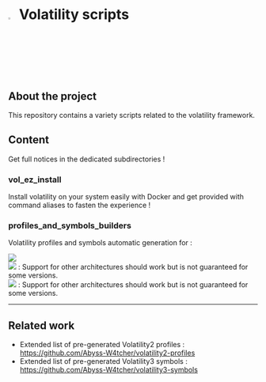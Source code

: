 # <img src="https://cdn-icons-png.flaticon.com/128/5088/5088992.png" width="3%" height="3%"> Volatility scripts

## About the project 

This repository contains a variety scripts related to the volatility framework.

## Content

Get full notices in the dedicated subdirectories !

### vol_ez_install 

Install volatility on your system easily with Docker and get provided with command aliases to fasten the experience !


### profiles_and_symbols_builders

Volatility profiles and symbols automatic generation for :

![](https://img.shields.io/badge/Fedora/[amd64,i386]-All%20versions-blue)  
![](https://img.shields.io/badge/AlmaLinux/[amd64]-All%20versions-blue) : Support for other architectures should work but is not guaranteed for some versions.  
![](https://img.shields.io/badge/RockyLinux/[amd64]-All%20versions-blue) : Support for other architectures should work but is not guaranteed for some versions.

---

## Related work

- Extended list of pre-generated Volatility2 profiles : https://github.com/Abyss-W4tcher/volatility2-profiles
- Extended list of pre-generated Volatility3 symbols : https://github.com/Abyss-W4tcher/volatility3-symbols
